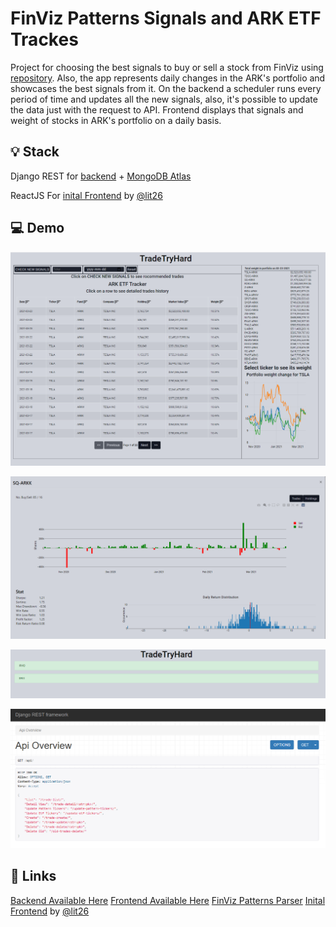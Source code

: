 # FinViz Patterns Signals and ARK ETF Trackes

Project for choosing the best signals to buy or sell a stock from FinViz using [repository](https://github.com/MelnNik/FinViz-patterns).
Also, the app represents daily changes in the ARK's portfolio and showcases the best signals from it.
On the backend a scheduler runs every period of time and updates all the new signals, also, it's possible to update the data just with the request to API.
Frontend displays that signals and weight of stocks in ARK's portfolio on a daily basis.

## 💡 Stack

Django REST for [backend](https://tradetryhard-backend.herokuapp.com/api/) + [MongoDB Atlas](https://www.mongodb.com/cloud/atlas)

ReactJS For [inital Frontend](https://github.com/lit26/Ark_Trade_Tracker) by [@lit26](https://github.com/lit26)

## 💻 Demo

![FrontPage](assets/MainPage.PNG)

![ARKMoves](assets/ARKKMoves.PNG)

![SignalsPage](assets/SignalsPage.PNG)

![ApiOverview](assets/ApiOverview.PNG)

## 🔗 Links

[Backend Available Here](https://tradetryhard-backend.herokuapp.com/api/)
[Frontend Available Here](https://tradetryhard-backend.web.app)
[FinViz Patterns Parser](https://github.com/MelnNik/FinViz-patterns)
[Inital Frontend](https://github.com/lit26/Ark_Trade_Tracker) by [@lit26](https://github.com/lit26)
